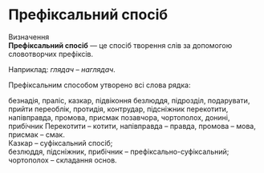# Префіксальний спосіб

<div class="space">
<div class="eoz-wrap">
<span class="eoz">Визначення</span>
<div class="eoz-text">
<b>Префіксальний спосіб</b> — це спосiб творення слiв за допомогою словотворчих префiксiв.
</div>
</div>
</div>


Наприклад: <i>глядач – наглядач</i>.


<quiz correctLabel="correct" incorrectLabel="incorrect" checkLabel="check">
    <question text="">
       <p>Префіксальним способом утворено всі слова рядка:</p>
        <answer>безнадія, праліс, казкар, підвіконня</answer>
        <answer>безлюддя, підрозділ, подарувати, прийти</answer>
        <answer>переоблік, протидія, контрудар, підсніжник</answer>
        <answer correct>перекотити, напівправда, промова, присмак</answer>
        <answer>позавчора, чортополох, донині, прибічник</answer>
        <explanation>
        Перекотити – котити, напівправда – правда, промова – мова, присмак – смак.<br>Казкар – суфіксальний спосіб;<br>безлюддя, підсніжник, прибічник – префіксально-суфіксальний;<br>чортополох – складання основ.
        <explanation>
    </question>
</quiz>

